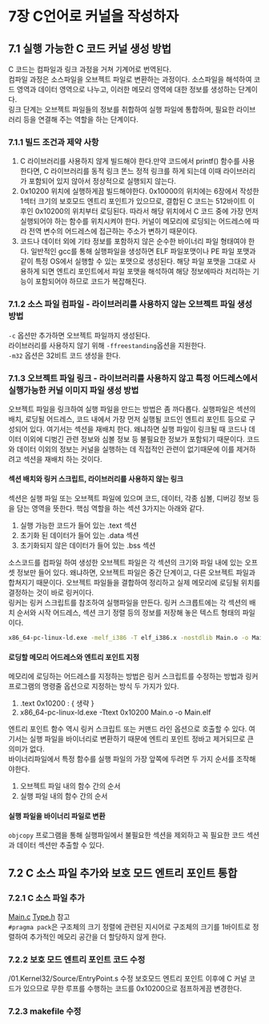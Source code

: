 # 7장 C언어로 커널을 작성하자
## 7.1 실행 가능한 C 코드 커널 생성 방법
C 코드는 컴파일과 링크 과정을 거쳐 기계어로 번역된다.  
컴파일 과정은 소스파일을 오브젝트 파일로 변환하는 과정이다.
소스파일을 해석하여 코드 영역과 데이터 영역으로 나누고, 이러한 메모리 영역에 대한
정보를 생성하는 단계이다.  
링크 단계는 오브젝트 파일들의 정보를 취합하여 실행 파일에 통합하며, 필요한 라이브러리 등을 연결해 주는 역할을 하는 단계이다.

### 7.1.1 빌드 조건과 제약 사항
1. C 라이브러리를 사용하지 않게 빌드해야 한다.만약 코드에서 printf() 함수를 사용한다면, C 라이브러리를 동적 링크 똔느 정적 링크를 하게 되는데 이때 라이브러리가 포함되어 있지 않아서 정상적으로 실행되지 않는다.
2. 0x10200 위치에 실행하게끔 빌드해야한다. 0x10000의 위치에는 6장에서 작성한 1섹터 크기의 보호모드 엔트리 포인트가 있으므로, 결합된 C 코드는 512바이트 이후인 0x10200의 위치부터 로딩된다. 따라서 해당 위치에서 C 코드 중에 가장 먼저 실행되어야 하는 함수를 위치시켜야 한다. 커널이 메모리에 로딩되는 어드레스에 따라 전역 변수의 어드레스에 접근하는 주소가 변하기 때문이다. 
3. 코드나 데이터 외에 기타 정보를 포함하지 않은 순수한 바이너리 파일 형태여야 한다. 일반적인 gcc를 통해 실행파일을 생성하면 ELF 파일포맷이나 PE 파일 포맷과 같이 특정 OS에서 실행할 수 있는 포맷으로 생성된다. 해당 파일 포맷을 그대로 사용하게 되면 엔트리 포인트에서 파일 포맷을 해석하여 해당 정보에따라 처리하는 기능이 포함되어야 하므로 코드가 복잡해진다. 

### 7.1.2 소스 파일 컴파일 - 라이브러리를 사용하지 않는 오브젝트 파일 생성 방법
`-c` 옵션만 추가하면 오브젝트 파일까지 생성된다.  
라이브러리를 사용하지 않기 위해 `-ffreestanding`옵션을 지원한다.  
`-m32` 옵션은 32비트 코드 생성을 한다. 

### 7.1.3 오브젝트 파일 링크 - 라이브러리를 사용하지 않고 특정 어드레스에서 실행가능한 커널 이미지 파일 생성 방법
오브젝트 파일을 링크하여 실행 파일을 만드는 방법은 좀 까다롭다. 실행파일은 섹션의 배치, 로딩될 어드레스, 코드 내에서 가장 먼저 실행될 코드인 엔트리 포인트 등으로 구성되어 있다.
여기서는 섹션을 재배치 한다. 왜냐하면 실행 파일이 링크될 때 코드나 데이터 이외에 디벙긴 관련 정보와 심볼 정보 등 불필요한 정보가 포함되기 때문이다. 코드와 데이터 이외의 정보는 커널을 실행하는 데 직접적인 관련이 없기때문에 이를 제거하려고 섹션을 재배치 하는 것이다.

#### 섹션 배치와 링커 스크립트, 라이브러리를 사용하지 않는 링크
섹션은 실행 파일 또는 오브젝트 파일에 있으며 코드, 데이터, 각종 심볼, 디버깅 정보 등을 담는 영역을 뜻한다. 핵심 역할을 하는 섹션 3가지는 아래와 같다.
1. 실행 가능한 코드가 들어 있는 .text 섹션
2. 초기화 된 데이터가 들어 있는 .data 섹션
3. 초기화되지 않은 데이터가 들어 있는 .bss 섹션

소스코드를 컴파일 하여 생성한 오브젝트 파일은 각 섹션의 크기와 파일 내에 있는 오프셋 정보만 들어 있다. 왜냐하면, 오브젝트 파일은 중간 단계이고, 다른 오브젝트 파일과 합쳐지기 때문이다. 오브젝트 파일들을 결합하여 정리하고 실제 메모리에 로딩될 위치를 결정하는 것이 바로 링커이다.   
링커는 링커 스크립트를 참조하여 실행파일을 만든다. 링커 스크릅트에는 각 섹션의 배치 순서와 시작 어드레스, 섹션 크기 정렬 등의 정보를 저장해 놓은 텍스트 형태의 파일이다. 
```cmd
x86_64-pc-linux-ld.exe -melf_i386 -T elf_i386.x -nostdlib Main.o -o Main.elf
```

#### 로딩할 메모리 어드레스와 엔트리 포인트 지정
메모리에 로딩하는 어드레스를 지정하는 방법은 링커 스크립트를 수정하는 방법과 링커 프로그램의 명령줄 옵션으로 지정하는 방식 두 가지가 있다.
1. .text 0x10200 : { 생략 }
2. x86_64-pc-linux-ld.exe -Ttext 0x10200 Main.o -o Main.elf

엔트리 포인트 함수 역시 링커 스크립트 또는 커맨드 라인 옵션으로 호출할 수 있다. 여기서는 실행 파일을 바이너리로 변환하기 때문에 엔트리 포인트 정바고 제거되므로 큰 의미가 없다.  
바이너리파일에서 특정 함수를 실행 파일의 가장 앞쪽에 두려면 두 가지 순서를 조작해야한다.
1. 오브젝트 파일 내의 함수 간의 순서
2. 실행 파일 내의 함수 간의 순서

#### 실행 파일을 바이너리 파일로 변환
`objcopy` 프로그램을 통해 실행파일에서 불필요한 섹션을 제외하고 꼭 필요한 코드 섹션과 데이터 섹션만 추출할 수 있다. 

## 7.2 C 소스 파일 추가와 보호 모드 엔트리 포인트 통합
### 7.2.1 C 소스 파일 추가
[Main.c](/01.Kernel32/Source/Main.c) [Type.h](/01.Kernel32/Source/Types.h) 참고  
`#pragma pack`은 구조체의 크기 정렬에 관련된 지시어로 구조체의 크기를 1바이트로 정렬하여 추가적인 메모리 공간을 더 할당하지 않게 한다.

### 7.2.2 보호 모드 엔트리 포인트 코드 수정
/01.Kernel32/Source/EntryPoint.s 수정
보호모드 엔트리 포인트 이후에 C 커널 코드가 있으므로 무한 루프를 수행하는 코드를 0x10200으로 점프하게끔 변경한다. 

### 7.2.3 makefile 수정